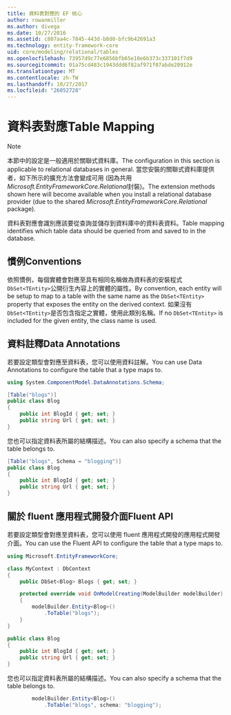 ```yaml
---
title: 資料表對應的 EF 核心
author: rowanmiller
ms.author: divega
ms.date: 10/27/2016
ms.assetid: c807aa4c-7845-443d-b8d0-bfc9b42691a3
ms.technology: entity-framework-core
uid: core/modeling/relational/tables
ms.openlocfilehash: 73957d9c77e6856bfb65e10e6b373c337101f7d9
ms.sourcegitcommit: 01a75cd483c1943ddd6f82af971f07abde20912e
ms.translationtype: MT
ms.contentlocale: zh-TW
ms.lasthandoff: 10/27/2017
ms.locfileid: "26052728"
---
```

# <a name="table-mapping"></a><span data-ttu-id="5a6d5-102">資料表對應</span><span class="sxs-lookup"><span data-stu-id="5a6d5-102">Table Mapping</span></span>

> [!NOTE]  
> <span data-ttu-id="5a6d5-103">本節中的設定是一般適用於關聯式資料庫。</span><span class="sxs-lookup"><span data-stu-id="5a6d5-103">The configuration in this section is applicable to relational databases in general.</span></span> <span data-ttu-id="5a6d5-104">當您安裝的關聯式資料庫提供者，如下所示的擴充方法會變成可用 (因為共用*Microsoft.EntityFrameworkCore.Relational*封裝)。</span><span class="sxs-lookup"><span data-stu-id="5a6d5-104">The extension methods shown here will become available when you install a relational database provider (due to the shared *Microsoft.EntityFrameworkCore.Relational* package).</span></span>

<span data-ttu-id="5a6d5-105">資料表對應會識別應該要從查詢並儲存到資料庫中的資料表資料。</span><span class="sxs-lookup"><span data-stu-id="5a6d5-105">Table mapping identifies which table data should be queried from and saved to in the database.</span></span>

## <a name="conventions"></a><span data-ttu-id="5a6d5-106">慣例</span><span class="sxs-lookup"><span data-stu-id="5a6d5-106">Conventions</span></span>

<span data-ttu-id="5a6d5-107">依照慣例，每個實體會對應至具有相同名稱做為資料表的安裝程式`DbSet<TEntity>`公開衍生內容上的實體的屬性。</span><span class="sxs-lookup"><span data-stu-id="5a6d5-107">By convention, each entity will be setup to map to a table with the same name as the `DbSet<TEntity>` property that exposes the entity on the derived context.</span></span> <span data-ttu-id="5a6d5-108">如果沒有`DbSet<TEntity>`是否包含指定之實體，使用此類別名稱。</span><span class="sxs-lookup"><span data-stu-id="5a6d5-108">If no `DbSet<TEntity>` is included for the given entity, the class name is used.</span></span>

## <a name="data-annotations"></a><span data-ttu-id="5a6d5-109">資料註釋</span><span class="sxs-lookup"><span data-stu-id="5a6d5-109">Data Annotations</span></span>

<span data-ttu-id="5a6d5-110">若要設定類型會對應至資料表，您可以使用資料註解。</span><span class="sxs-lookup"><span data-stu-id="5a6d5-110">You can use Data Annotations to configure the table that a type maps to.</span></span>

``` csharp
using System.ComponentModel.DataAnnotations.Schema;
```
``` csharp
[Table("blogs")]
public class Blog
{
    public int BlogId { get; set; }
    public string Url { get; set; }
}
```

<span data-ttu-id="5a6d5-111">您也可以指定資料表所屬的結構描述。</span><span class="sxs-lookup"><span data-stu-id="5a6d5-111">You can also specify a schema that the table belongs to.</span></span>

``` csharp
[Table("blogs", Schema = "blogging")]
public class Blog
{
    public int BlogId { get; set; }
    public string Url { get; set; }
}
```

## <a name="fluent-api"></a><span data-ttu-id="5a6d5-112">關於 fluent 應用程式開發介面</span><span class="sxs-lookup"><span data-stu-id="5a6d5-112">Fluent API</span></span>

<span data-ttu-id="5a6d5-113">若要設定類型會對應至資料表，您可以使用 fluent 應用程式開發的應用程式開發介面。</span><span class="sxs-lookup"><span data-stu-id="5a6d5-113">You can use the Fluent API to configure the table that a type maps to.</span></span>

``` csharp
using Microsoft.EntityFrameworkCore;
```
``` csharp
class MyContext : DbContext
{
    public DbSet<Blog> Blogs { get; set; }

    protected override void OnModelCreating(ModelBuilder modelBuilder)
    {
        modelBuilder.Entity<Blog>()
            .ToTable("blogs");
    }
}

public class Blog
{
    public int BlogId { get; set; }
    public string Url { get; set; }
}
```

<span data-ttu-id="5a6d5-114">您也可以指定資料表所屬的結構描述。</span><span class="sxs-lookup"><span data-stu-id="5a6d5-114">You can also specify a schema that the table belongs to.</span></span>

<!-- [!code-csharp[Main](samples/core/relational/Modeling/FluentAPI/Samples/Relational/TableAndSchema.cs?highlight=2)] -->
``` csharp
        modelBuilder.Entity<Blog>()
            .ToTable("blogs", schema: "blogging");
```
